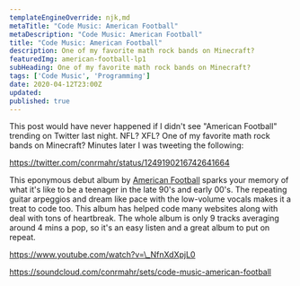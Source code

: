 ```yaml
---
templateEngineOverride: njk,md
metaTitle: "Code Music: American Football" 
metaDescription: "Code Music: American Football"
title: "Code Music: American Football" 
description: One of my favorite math rock bands on Minecraft?
featuredImg: american-football-lp1
subHeading: One of my favorite math rock bands on Minecraft?
tags: ['Code Music', 'Programming']
date: 2020-04-12T23:00Z
updated:
published: true
---
```


<div class="col-start-3 col-end-9">

This post would have never happened if I didn't see "American Football" trending on Twitter last night. NFL? XFL? One of my favorite math rock bands on Minecraft? Minutes later I was tweeting the following:

https://twitter.com/conrmahr/status/1249190216742641664

This eponymous debut album by [American Football](http://www.americanfootballmusic.com) sparks your memory of what it's like to be a teenager in the late 90's and early 00's. The repeating guitar arpeggios and dream like pace with the low-volume vocals makes it a treat to code too. This album has helped code many websites along with deal with tons of heartbreak. The whole album is only 9 tracks averaging around 4 mins a pop, so it's an easy listen and a great album to put on repeat.

https://www.youtube.com/watch?v=\_NfnXdXpjL0

https://soundcloud.com/conrmahr/sets/code-music-american-football

</div>